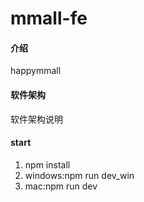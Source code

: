# mmall-fe

#### 介绍
happymmall

#### 软件架构
软件架构说明


#### start

1. npm install
2. windows:npm run dev_win
3. mac:npm run dev
